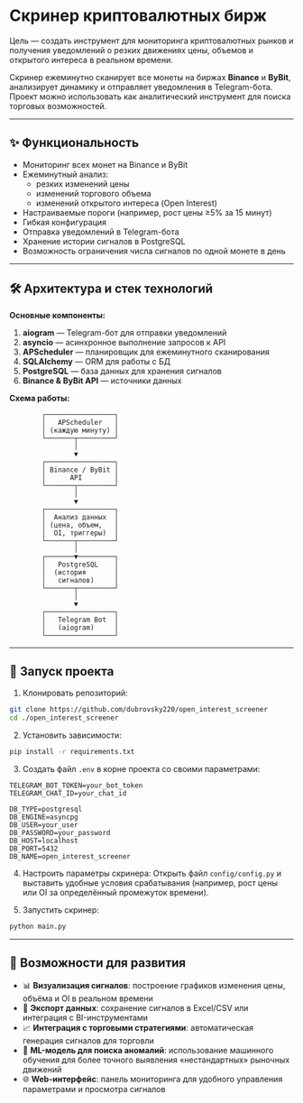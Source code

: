 # Скринер криптовалютных бирж

Цель — создать инструмент для мониторинга криптовалютных рынков и получения уведомлений о резких движениях цены, объемов и открытого интереса в реальном времени.  

Скринер ежеминутно сканирует все монеты на биржах **Binance** и **ByBit**, анализирует динамику и отправляет уведомления в Telegram-бота.  
Проект можно использовать как аналитический инструмент для поиска торговых возможностей.

---

## ✨ Функциональность

- Мониторинг всех монет на Binance и ByBit  
- Ежеминутный анализ:
  - резких изменений цены  
  - изменений торгового объема  
  - изменений открытого интереса (Open Interest)  
- Настраиваемые пороги (например, рост цены ≥5% за 15 минут)  
- Гибкая конфигурация  
- Отправка уведомлений в Telegram-бота  
- Хранение истории сигналов в PostgreSQL  
- Возможность ограничения числа сигналов по одной монете в день  

---

## 🛠️ Архитектура и стек технологий

**Основные компоненты:**

1. **aiogram** — Telegram-бот для отправки уведомлений  
2. **asyncio** — асинхронное выполнение запросов к API  
3. **APScheduler** — планировщик для ежеминутного сканирования  
4. **SQLAlchemy** — ORM для работы с БД  
5. **PostgreSQL** — база данных для хранения сигналов  
6. **Binance & ByBit API** — источники данных  

**Схема работы:**

```text
        ┌─────────────────┐
        │   APScheduler   │
        │ (каждую минуту) │
        └───────┬─────────┘
                │
                ▼
        ┌─────────────────┐
        │ Binance / ByBit │
        │      API        │
        └───────┬─────────┘
                │
                ▼
        ┌─────────────────┐
        │  Анализ данных  │
        │ (цена, объем,   │
        │  OI, триггеры)  │
        └───────┬─────────┘
                │
        ┌───────▼─────────┐
        │   PostgreSQL    │
        │  (история       │
        │   сигналов)     │
        └───────┬─────────┘
                │
                ▼
        ┌─────────────────┐
        │   Telegram Bot  │
        │   (aiogram)     │
        └─────────────────┘
```

---

## 🚀 Запуск проекта

1. Клонировать репозиторий:

```bash
git clone https://github.com/dubrovsky220/open_interest_screener
cd ./open_interest_screener
```

2. Установить зависимости:

```bash
pip install -r requirements.txt
```

3. Создать файл `.env` в корне проекта со своими параметрами:

```env
TELEGRAM_BOT_TOKEN=your_bot_token
TELEGRAM_CHAT_ID=your_chat_id

DB_TYPE=postgresql
DB_ENGINE=asyncpg
DB_USER=your_user
DB_PASSWORD=your_password
DB_HOST=localhost
DB_PORT=5432
DB_NAME=open_interest_screener
```

4. Настроить параметры скринера:
   Открыть файл `config/config.py` и выставить удобные условия срабатывания (например, рост цены или OI за определённый промежуток времени).

5. Запустить скринер:

```bash
python main.py
```

---

## 🚀 Возможности для развития

* 📊 **Визуализация сигналов**: построение графиков изменения цены, объёма и OI в реальном времени
* 🔄 **Экспорт данных**: сохранение сигналов в Excel/CSV или интеграция с BI-инструментами
* 📈 **Интеграция с торговыми стратегиями**: автоматическая генерация сигналов для торговли
* 🤖 **ML-модель для поиска аномалий**: использование машинного обучения для более точного выявления «нестандартных» рыночных движений
* 🌐 **Web-интерфейс**: панель мониторинга для удобного управления параметрами и просмотра сигналов
